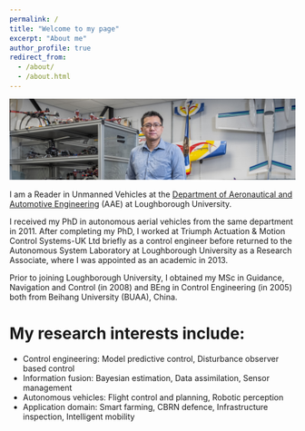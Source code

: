 ```yaml
---
permalink: /
title: "Welcome to my page"
excerpt: "About me"
author_profile: true
redirect_from: 
  - /about/
  - /about.html
---
```


![image](/images/D5286-03.jpg)

I am a Reader in Unmanned Vehicles at the [Department of Aeronautical and Automotive Engineering](https://www.lboro.ac.uk/departments/aae/) (AAE) at Loughborough University. 

I received my PhD in autonomous aerial vehicles from the same department in 2011. After completing my PhD,  I worked at Triumph Actuation & Motion Control Systems-UK Ltd briefly as a control engineer before returned to the Autonomous System Laboratory at Loughborough University as a Research Associate, where I was appointed as an academic in 2013. 

Prior to joining Loughborough University, I obtained my MSc in Guidance, Navigation and Control (in 2008) and BEng in Control Engineering (in 2005) both from Beihang University (BUAA), China. 

# My research interests include:
* Control engineering: Model predictive control, Disturbance observer based control
* Information fusion: Bayesian estimation, Data assimilation, Sensor management
* Autonomous vehicles: Flight control and planning, Robotic perception
* Application domain: Smart farming, CBRN defence, Infrastructure inspection, Intelligent mobility

